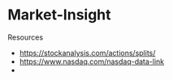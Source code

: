 # Market-Insight
Resources
- https://stockanalysis.com/actions/splits/
- https://www.nasdaq.com/nasdaq-data-link
- 
